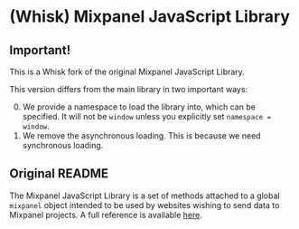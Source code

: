 # (Whisk) Mixpanel JavaScript Library

## Important!

This is a Whisk fork of the original Mixpanel JavaScript Library.

This version differs from the main library in two important ways:

0. We provide a namespace to load the library into, which can be specified. It will not be `window` unless you explicitly set `namespace = window`.
0. We remove the asynchronous loading. This is because we need synchronous loading.

## Original README

The Mixpanel JavaScript Library is a set of methods attached to a global `mixpanel` object
intended to be used by websites wishing to send data to Mixpanel projects. A full reference
is available [here](https://mixpanel.com/help/reference/javascript).
